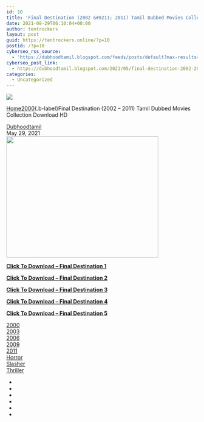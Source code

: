 ```yaml
---
id: 10
title: 'Final Destination (2002 &#8211; 2011) Tamil Dubbed Movies Collection Download HD'
date: 2021-08-29T06:10:04+00:00
author: tentrockers
layout: post
guid: https://tentrockers.online/?p=10
postid: /?p=10
cyberseo_rss_source:
  - 'https://dubhoodtamil.blogspot.com/feeds/posts/default?max-results=150&start-index=1'
cyberseo_post_link:
  - https://dubhoodtamil.blogspot.com/2021/05/final-destination-2002-2011-tamil.html
categories:
  - Uncategorized
---
```

<div class="media_block">
  <img src="https://1.bp.blogspot.com/-Vf9Or4fHkDU/YLH3eqHF0wI/AAAAAAAADC0/2a8h3WjqL-w6ZGqeYIG8rHwRAWQrqKU_gCNcBGAsYHQ/s72-w400-h319-c/81kkd1asv9L._AC_SL1291_.jpg" class="media_thumbnail" />
</div><nav id="breadcrumb">

[Home](https://dubhoodtamil.blogspot.com/)<em class="delimiter"></em>[2000](https://dubhoodtamil.blogspot.com/search/label/2000){.b-label}<em class="delimiter"></em><span class="current">Final Destination (2002 &#8211; 2011) Tamil Dubbed Movies Collection Download HD</span></nav> 

<div class="post-meta">
  <span class="post-author"><a href="https://www.blogger.com/profile/07564054791506168626" target="_blank" title="Dubhoodtamil" rel="noopener">Dubhoodtamil</a></span><br /> <span class="post-date published" datetime="2021-05-29T13:48:00+05:30">May 29, 2021</span>
</div>

<div class="post-body post-content" readability="0.14851485148515">
  <div class="separator">
    <a href="https://1.bp.blogspot.com/-Vf9Or4fHkDU/YLH3eqHF0wI/AAAAAAAADC0/2a8h3WjqL-w6ZGqeYIG8rHwRAWQrqKU_gCNcBGAsYHQ/s1290/81kkd1asv9L._AC_SL1291_.jpg" imageanchor="1"><img loading="lazy" border="0" data-original-height="1026" data-original-width="1290" height="319" src="https://1.bp.blogspot.com/-Vf9Or4fHkDU/YLH3eqHF0wI/AAAAAAAADC0/2a8h3WjqL-w6ZGqeYIG8rHwRAWQrqKU_gCNcBGAsYHQ/w400-h319/81kkd1asv9L._AC_SL1291_.jpg" width="400" /></a>
  </div>
  
  <p>
    <b><span><a href="https://dubhoodtamil.blogspot.com/2021/05/final-destination-2000-tamil-dubbed.html" target="_blank" rel="noopener">Click To Download &#8211;&nbsp;Final Destination 1</a></span></b>
  </p>
  
  <p>
    <b><span><a href="https://dubhoodtamil.blogspot.com/2021/05/final-destination-2-2003-tamil-dubbed.html" target="_blank" rel="noopener">Click To Download &#8211;&nbsp;Final Destination 2</a></span></b>
  </p>
  
  <p>
    <b><span><a href="https://dubhoodtamil.blogspot.com/2021/05/final-destination-3-2006-english-tamil.html" target="_blank" rel="noopener">Click To Download &#8211;&nbsp;Final Destination 3</a></span></b>
  </p>
  
  <p>
    <b><span><a href="https://dubhoodtamil.blogspot.com/2021/05/the-final-destination-4-2009-tamil.html" target="_blank" rel="noopener">Click To Download &#8211;&nbsp;Final Destination 4</a></span></b>
  </p>
  
  <p>
    <b><span><a href="https://dubhoodtamil.blogspot.com/2021/05/final-destination-5-2011-tamil-dubbed.html" target="_blank" rel="noopener">Click To Download &#8211;&nbsp;Final Destination 5</a></span></b>
  </p>
</div>

<div class="post-labels">
  <div class="label-head Label">
    <a class="label-link" href="https://dubhoodtamil.blogspot.com/search/label/2000" rel="tag">2000</a><br /> <a class="label-link" href="https://dubhoodtamil.blogspot.com/search/label/2003" rel="tag">2003</a><br /> <a class="label-link" href="https://dubhoodtamil.blogspot.com/search/label/2006" rel="tag">2006</a><br /> <a class="label-link" href="https://dubhoodtamil.blogspot.com/search/label/2009" rel="tag">2009</a><br /> <a class="label-link" href="https://dubhoodtamil.blogspot.com/search/label/2011" rel="tag">2011</a><br /> <a class="label-link" href="https://dubhoodtamil.blogspot.com/search/label/Horror" rel="tag">Horror</a><br /> <a class="label-link" href="https://dubhoodtamil.blogspot.com/search/label/Slasher" rel="tag">Slasher</a><br /> <a class="label-link" href="https://dubhoodtamil.blogspot.com/search/label/Thriller" rel="tag">Thriller</a>
  </div>
</div>

<div class="post-share">
  <ul class="share-links social social-color">
    <li class="facebook">
    </li>
    <li class="twitter">
    </li>
    <li class="pinterest">
    </li>
    <li class="linkedin">
    </li>
    <li class="whatsapp whatsapp-desktop">
    </li>
    <li class="email">
    </li>
  </ul>
</div>
